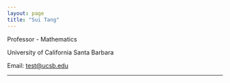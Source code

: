 ```yaml
---
layout: page
title: "Sui Tang"
---
```


Professor - Mathematics

University of California Santa Barbara

Email: test@ucsb.edu

---
